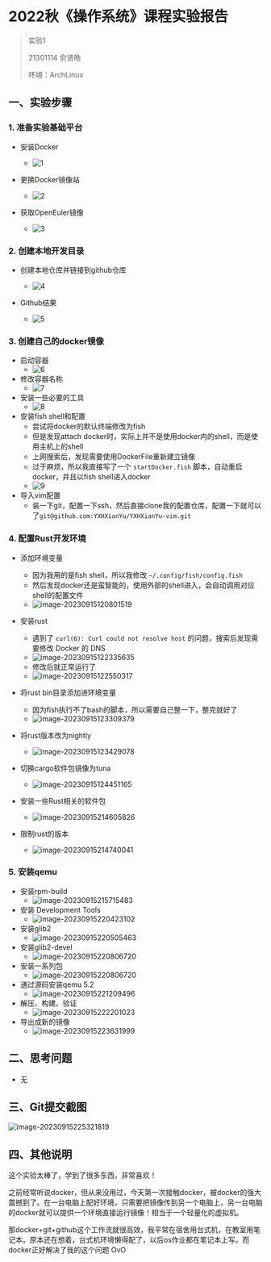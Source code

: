 # 2022秋《操作系统》课程实验报告

> 实验1
>
> 21301114 俞贤皓
>
> 环境：ArchLinux

## 一、实验步骤

### 1. 准备实验基础平台

* 安装Docker
  * ![1](./第一次实验报告/1.png)

* 更换Docker镜像站
  * ![2](./第一次实验报告/2.png)

* 获取OpenEuler镜像
  * ![3](./第一次实验报告/3.png)

### 2. 创建本地开发目录

* 创建本地仓库并链接到github仓库
  * ![4](./第一次实验报告/4.png)

* Github结果
  * ![5](./第一次实验报告/5.png)

### 3. 创建自己的docker镜像

* 启动容器
  * ![6](./第一次实验报告/6.png)
* 修改容器名称
  * ![7](./第一次实验报告/7.png)
* 安装一些必要的工具
  * ![8](./第一次实验报告/8.png)
* 安装fish shell和配置
  * 尝试将docker的默认终端修改为fish
  * 但是发现attach docker时，实际上并不是使用docker内的shell，而是使用主机上的shell
  * 上网搜索后，发现需要使用DockerFile重新建立镜像
  * 过于麻烦，所以我直接写了一个 `startDocker.fish` 脚本，自动重启docker，并且以fish shell进入docker
  * ![9](./第一次实验报告/9.png)
* 导入vim配置
  * 装一下git，配置一下ssh，然后直接clone我的配置仓库，配置一下就可以了`git@github.com:YXHXianYu/YXHXianYu-vim.git`


### 4. 配置Rust开发环境

* 添加环境变量
  * 因为我用的是fish shell，所以我修改 `~/.config/fish/config.fish`
  * 然后发现docker还是蛮智能的，使用外部的shell进入，会自动调用对应shell的配置文件
  * ![image-20230915120801519](./第一次实验报告/image-20230915120801519.png)
* 安装rust
  * 遇到了 `curl(6): Curl could not resolve host` 的问题，搜索后发现需要修改 Docker 的 DNS
  * ![image-20230915122335635](./第一次实验报告/image-20230915122335635.png)
  * 修改后就正常运行了
  * ![image-20230915122550317](./第一次实验报告/image-20230915122550317.png)
* 将rust bin目录添加进环境变量
  * 因为fish执行不了bash的脚本，所以需要自己整一下，整完就好了
  * ![image-20230915123309379](./第一次实验报告/image-20230915123309379.png)
* 将rust版本改为nightly
  * ![image-20230915123429078](./第一次实验报告/image-20230915123429078.png)
* 切换cargo软件包镜像为tuna
  * ![image-20230915124451165](./第一次实验报告/image-20230915124451165.png)
* 安装一些Rust相关的软件包
  * ![image-20230915214605826](./第一次实验报告/image-20230915214605826.png)

* 限制rust的版本
  * ![image-20230915214740041](./第一次实验报告/image-20230915214740041.png)


### 5. 安装qemu

* 安装rpm-build
  * ![image-20230915215715483](./第一次实验报告/image-20230915215715483.png)
* 安装 Development Tools
  * ![image-20230915220423102](./第一次实验报告/image-20230915220423102.png)
* 安装glib2
  * ![image-20230915220505463](./第一次实验报告/image-20230915220505463.png)
* 安装glib2-devel
  * ![image-20230915220806720](./第一次实验报告/image-20230915220806720.png)
* 安装一系列包
  * ![image-20230915220806720](./第一次实验报告/image-20230915220941456.png)
* 通过源码安装qemu 5.2
  * ![image-20230915221209496](./第一次实验报告/image-20230915221209496.png)
* 解压、构建、验证
  * ![image-20230915222201023](./第一次实验报告/image-20230915222201023.png)
* 导出成新的镜像
  * ![image-20230915223631999](./第一次实验报告/image-20230915223631999.png)

## 二、思考问题

* 无

## 三、Git提交截图

![image-20230915225321819](./第一次实验报告/image-20230915225321819.png)

## 四、其他说明

这个实验太棒了，学到了很多东西，非常喜欢！

之前经常听说docker，但从来没用过，今天第一次接触docker，被docker的强大震撼到了。在一台电脑上配好环境，只需要把镜像传到另一个电脑上，另一台电脑的docker就可以提供一个环境直接运行镜像！相当于一个轻量化的虚拟机。

那docker+git+github这个工作流就很高效，我平常在宿舍用台式机，在教室用笔记本。原本还在想着，台式机环境懒得配了，以后os作业都在笔记本上写。而docker正好解决了我的这个问题 OvO
